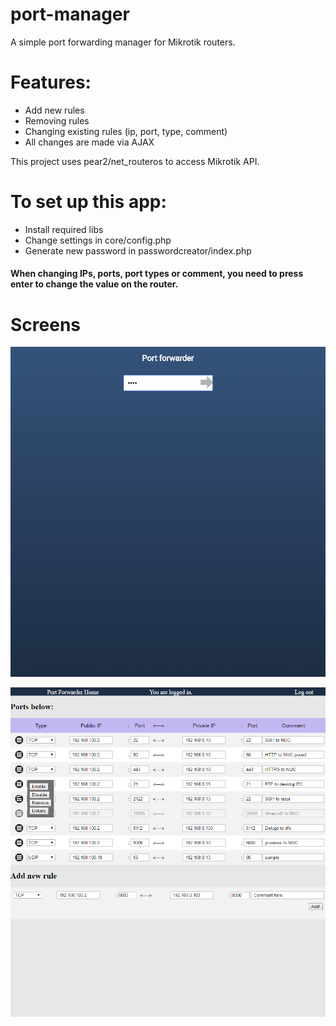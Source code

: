 # port-manager
A simple port forwarding manager for Mikrotik routers.

# Features:
* Add new rules
* Removing rules
* Changing existing rules (ip, port, type, comment)
* All changes are made via AJAX

This project uses pear2/net_routeros to access Mikrotik API.

# To set up this app:
* Install required libs
* Change settings in core/config.php
* Generate new password in passwordcreator/index.php

#### When changing IPs, ports, port types or comment, you need to press enter to change the value on the router.

# Screens
![login screen](https://raw.githubusercontent.com/Driftersk/port-manager/master/docs/imgs/login.png)

![maintenance](https://raw.githubusercontent.com/Driftersk/port-manager/master/docs/imgs/maintenance.png)
